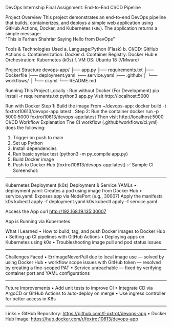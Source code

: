 DevOps Internship Final Assignment: End-to-End CI/CD Pipeline

Project Overview
This project demonstrates an end-to-end DevOps pipeline that builds, containerizes, and deploys a simple web application using GitHub Actions, Docker, and Kubernetes (`k0s`). The application returns a simple message:  
"This is Farhan Shahriar Saying Hello from DevOps”

Tools & Technologies Used
a.	Language:Python (Flask)
b.	CI/CD: GitHub Actions
c.	Containerization: Docker
d.	Container Registry: Docker Hub
e.	Orchestration: Kubernetes (k0s)
f.	VM OS: Ubuntu 18 (VMware)

Project Structure
devops-app/
├── app.py
├── requirements.txt
├── Dockerfile
├── deployment.yaml
├── service.yaml
├── .github/
│ └── workflows/
│ └── ci.yml
└── README.md

Running This Project Locally :
Run without Docker (For Development)
                     pip install -r requirements.txt
                     python3 app.py
                     Visit http://localhost:5000



Run with Docker
Step 1: Build the image
From ~/devops-app:
docker build -t foxtrot10613/devops-app:latest .
Step 2: Run the container
docker run -p 5000:5000 foxtrot10613/devops-app:latest
Then visit http://localhost:5000
CI/CD Workflow Explanation
The CI workflow (.github/workflows/ci.yml) does the following:
1.	Trigger on push to main
2.	Set up Python
3.	Install dependencies
4.	Run basic syntax test (python3 -m py_compile app.py)
5.	Build Docker image
6.	Push to Docker Hub (foxtrot10613/devops-app:latest)
✅ Sample CI Screenshot:
________________________________________
Kubernetes Deployment (k0s)
Deployment & Service YAMLs
•	deployment.yaml: Creates a pod using image from Docker Hub
•	service.yaml: Exposes app via NodePort (e.g., 30007)
Apply the manifests
k0s kubectl apply -f deployment.yaml
k0s kubectl apply -f service.yaml


Access the App
curl http://192.168.19.135:30007

 App is Running via Kubernetes.


What I Learned
•	How to build, tag, and push Docker images to Docker Hub
•	Setting up CI pipelines with GitHub Actions
•	Deploying apps on Kubernetes using k0s
•	Troubleshooting image pull and pod status issues
________________________________________
Challenges Faced
•	ErrImageNeverPull due to local image use — solved by using Docker Hub
•	workflow scope issues with GitHub token — resolved by creating a fine-scoped PAT
•	Service unreachable — fixed by verifying container port and YAML configurations
________________________________________
Future Improvements
•	Add unit tests to improve CI
•	Integrate CD via ArgoCD or GitHub Actions to auto-deploy on merge
•	Use ingress controller for better access in K8s
________________________________________
Links
•	 GitHub Repository: https://github.com/f-oxtrot/devops-app
•	 Docker Hub Image: https://hub.docker.com/r/foxtrot10613/devops-app


